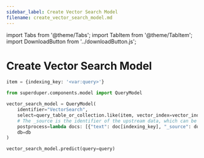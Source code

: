 ```yaml
---
sidebar_label: Create Vector Search Model
filename: create_vector_search_model.md
---
```

import Tabs from '@theme/Tabs';
import TabItem from '@theme/TabItem';
import DownloadButton from '../downloadButton.js';


<!-- TABS -->
# Create Vector Search Model

```python
item = {indexing_key: '<var:query>'}
```

```python
from superduper.components.model import QueryModel

vector_search_model = QueryModel(
    identifier="VectorSearch",
    select=query_table_or_collection.like(item, vector_index=vector_index_name, n=5).select(),
    # The _source is the identifier of the upstream data, which can be used to locate the data from upstream sources using `_source`.
    postprocess=lambda docs: [{"text": doc[indexing_key], "_source": doc["_source"]} for doc in docs],
    db=db
)
```

```python
vector_search_model.predict(query=query)
```

<DownloadButton filename="create_vector_search_model.md" />
